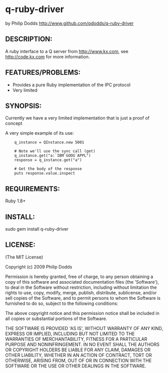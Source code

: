 q-ruby-driver
=
  by Philip Dodds
  http://www.github.com/pdodds/q-ruby-driver

DESCRIPTION:
-
A ruby interface to a Q server from http://www.kx.com,  see http://code.kx.com for more
information.

FEATURES/PROBLEMS:
-

* Provides a pure Ruby implementation of the IPC protocol
* Very limited

SYNOPSIS:
-

Currently we have a very limited implementation that is just a proof of concept

A very simple example of its use:

        q_instance = QInstance.new 5001

        # Note we'll use the sync call (get)
        q_instance.get("a:`IBM`GOOG`APPL")
        response = q_instance.get("a")

        # Get the body of the response
        puts response.value.inspect
        

REQUIREMENTS:
-

Ruby 1.8+

INSTALL:
-

sudo gem install q-ruby-driver

LICENSE:
-

(The MIT License)

Copyright (c) 2009 Philip Dodds

Permission is hereby granted, free of charge, to any person obtaining
a copy of this software and associated documentation files (the
'Software'), to deal in the Software without restriction, including
without limitation the rights to use, copy, modify, merge, publish,
distribute, sublicense, and/or sell copies of the Software, and to
permit persons to whom the Software is furnished to do so, subject to
the following conditions:

The above copyright notice and this permission notice shall be
included in all copies or substantial portions of the Software.

THE SOFTWARE IS PROVIDED 'AS IS', WITHOUT WARRANTY OF ANY KIND,
EXPRESS OR IMPLIED, INCLUDING BUT NOT LIMITED TO THE WARRANTIES OF
MERCHANTABILITY, FITNESS FOR A PARTICULAR PURPOSE AND NONINFRINGEMENT.
IN NO EVENT SHALL THE AUTHORS OR COPYRIGHT HOLDERS BE LIABLE FOR ANY
CLAIM, DAMAGES OR OTHER LIABILITY, WHETHER IN AN ACTION OF CONTRACT,
TORT OR OTHERWISE, ARISING FROM, OUT OF OR IN CONNECTION WITH THE
SOFTWARE OR THE USE OR OTHER DEALINGS IN THE SOFTWARE.
